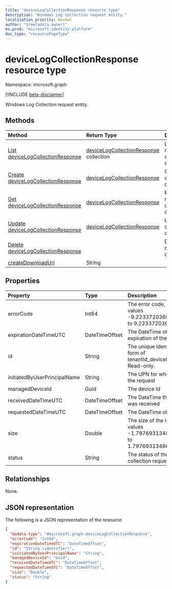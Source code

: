 ```yaml
---
title: "deviceLogCollectionResponse resource type"
description: "Windows Log Collection request entity."
localization_priority: Normal
author: "$(metadata.owner)"
ms.prod: "microsoft-identity-platform"
doc_type: "resourcePageType"
---
```


# deviceLogCollectionResponse resource type

Namespace: microsoft.graph

[!INCLUDE [beta-disclaimer](../../includes/beta-disclaimer.md)]

Windows Log Collection request entity.

## Methods

| Method                                                                                    | Return Type                                                                     | Description                                                                |
| :---------------------------------------------------------------------------------------- | :------------------------------------------------------------------------------ | :------------------------------------------------------------------------- |
| [List deviceLogCollectionResponse](../api/intune-devicelogcollectionresponse-list.md)     | [deviceLogCollectionResponse](intune-deviceLogCollectionResponse.md) collection | List properties and relationships of a deviceLogCollectionResponse object. |
| [Create deviceLogCollectionResponse](../api/intune-devicelogcollectionresponse-create.md) | [deviceLogCollectionResponse](intune-deviceLogCollectionResponse.md)            | Create a new deviceLogCollectionResponse object.                           |
| [Get deviceLogCollectionResponse](../api/intune-devicelogcollectionresponse-get.md)       | [deviceLogCollectionResponse](intune-deviceLogCollectionResponse.md)            | Read properties and relationships of a deviceLogCollectionResponse object. |
| [Update deviceLogCollectionResponse](../api/intune-devicelogcollectionresponse-update.md) | [deviceLogCollectionResponse](intune-deviceLogCollectionResponse.md)            | Update the properties of a deviceLogCollectionResponse object.             |
| [Delete deviceLogCollectionResponse](../api/intune-devicelogcollectionresponse-delete.md) |                                                                                 | Delete a deviceLogCollectionResponse object.                               |
| [createDownloadUrl](../api/intune-devicelogcollectionresponse-createDownloadUrl.md)       | String                                                                          |                                                                            |

## Properties

| Property                     | Type           | Description                                                                        |
| :--------------------------- | :------------- | :--------------------------------------------------------------------------------- |
| errorCode                    | Int64          | The error code, if any. Valid values -9.22337203685478E+18 to 9.22337203685478E+18 |
| expirationDateTimeUTC        | DateTimeOffset | The DateTime of the expiration of the logs                                         |
| id                           | String         | The unique identifier in the form of tenantId_deviceId_requestId Read-only.        |
| initiatedByUserPrincipalName | String         | The UPN for who initiated the request                                              |
| managedDeviceId              | Guid           | The device Id                                                                      |
| receivedDateTimeUTC          | DateTimeOffset | The DateTime the request was received                                              |
| requestedDateTimeUTC         | DateTimeOffset | The DateTime of the request                                                        |
| size                         | Double         | The size of the logs. Valid values -1.79769313486232E+308 to 1.79769313486232E+308 |
| status                       | String         | The status of the log collection request                                           |

## Relationships

None.

## JSON representation

The following is a JSON representation of the resource.

<!-- {
  "blockType": "resource",
  "keyProperty": "id",
  "@odata.type": "microsoft.graph.deviceLogCollectionResponse",
  "baseType": "microsoft.graph.entity",
  "openType": False
}
-->

```json
{
  "@odata.type": "#microsoft.graph.deviceLogCollectionResponse",
  "errorCode": "Int64",
  "expirationDateTimeUTC": "DateTimeOffset",
  "id": "String (identifier)",
  "initiatedByUserPrincipalName": "String",
  "managedDeviceId": "Guid",
  "receivedDateTimeUTC": "DateTimeOffset",
  "requestedDateTimeUTC": "DateTimeOffset",
  "size": "Double",
  "status": "String"
}
```